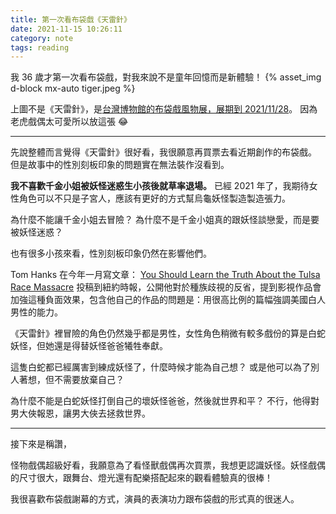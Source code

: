 ```yaml
---
title: 第一次看布袋戲《天雷針》
date: 2021-11-15 10:26:11
category: note
tags: reading
---
```


我 36 歲才第一次看布袋戲，對我來說不是童年回憶而是新體驗！
{% asset_img d-block mx-auto tiger.jpeg %}

<!--more-->

上圖不是《天雷針》，是[台灣博物館的布袋戲風物展，展期到 2021/11/28](https://event.culture.tw/NTM/portal/Registration/C0103MAction?useLanguage=tw&actId=12209&request_locale=tw)。
因為老虎戲偶太可愛所以放這張 😂

---

先說整體而言覺得《天雷針》很好看，我很願意再買票去看近期創作的布袋戲。
但是故事中的性別刻板印象的問題實在無法裝作沒看到。

**我不喜歡千金小姐被妖怪迷惑生小孩後就草率退場。** 已經 2021 年了，我期待女性角色可以不只是子宮人，應該有更好的方式幫烏龜妖怪製造製造張力。

為什麼不能讓千金小姐去冒險？
為什麼不是千金小姐真的跟妖怪談戀愛，而是要被妖怪迷惑？

也有很多小孩來看，性別刻板印象仍然在影響他們。

Tom Hanks 在今年一月寫文章： [You Should Learn the Truth About the Tulsa Race Massacre](https://www.nytimes.com/2021/06/04/opinion/tom-hanks-tulsa-race-massacre-history.html) 投稿到紐約時報，公開他對於種族歧視的反省，提到影視作品會加強這種負面效果，包含他自己的作品的問題是：用很高比例的篇幅強調美國白人男性的能力。

《天雷針》裡冒險的角色仍然幾乎都是男性，女性角色稍微有較多戲份的算是白蛇妖怪，但她還是得替妖怪爸爸犧牲奉獻。

這隻白蛇都已經厲害到練成妖怪了，什麼時候才能為自己想？
或是他可以為了別人著想，但不需要放棄自己？

為什麼不能是白蛇妖怪打倒自己的壞妖怪爸爸，然後就世界和平？
不行，他得對男大俠報恩，讓男大俠去拯救世界。

---

接下來是稱讚，

怪物戲偶超級好看，我願意為了看怪獸戲偶再次買票，我想更認識妖怪。妖怪戲偶的尺寸很大，跟舞台、燈光還有配樂搭配起來的觀看體驗真的很棒！

我很喜歡布袋戲謝幕的方式，演員的表演功力跟布袋戲的形式真的很迷人。
